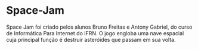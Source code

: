 # Space-Jam
Space Jam foi criado pelos alunos Bruno Freitas e Antony Gabriel, do curso de Informática Para Internet do IFRN.
O jogo engloba uma nave espacial cuja principal função é destruir asteróides que passam em sua volta.
